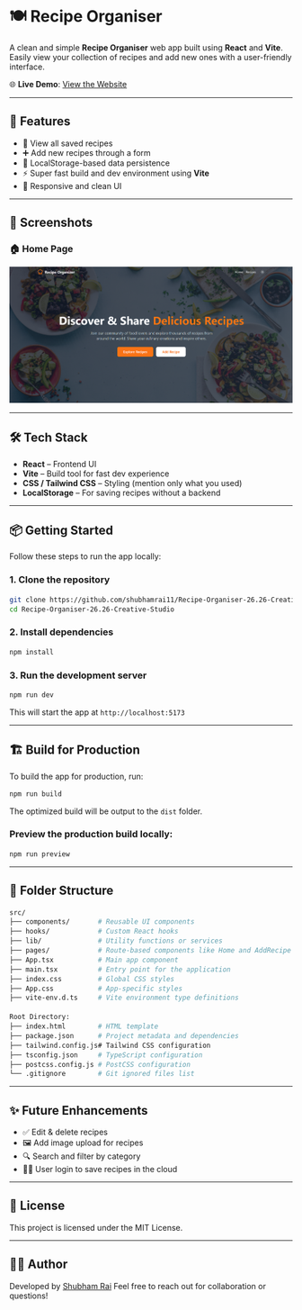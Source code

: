 # 🍽️ Recipe Organiser

A clean and simple **Recipe Organiser** web app built using **React** and **Vite**. Easily view your collection of recipes and add new ones with a user-friendly interface.

🌐 **Live Demo**: [View the Website](https://recipe-organiser-26-26-creative-studio.vercel.app/)

---

## 🚀 Features

* 🧾 View all saved recipes
* ➕ Add new recipes through a form
* 💾 LocalStorage-based data persistence
* ⚡ Super fast build and dev environment using **Vite**
* 🎨 Responsive and clean UI

---

## 📸 Screenshots

### 🏠 Home Page

![Home Page Screenshot](/website.png)

---

## 🛠️ Tech Stack

* **React** – Frontend UI
* **Vite** – Build tool for fast dev experience
* **CSS / Tailwind CSS** – Styling (mention only what you used)
* **LocalStorage** – For saving recipes without a backend

---

## 📦 Getting Started

Follow these steps to run the app locally:

### 1. Clone the repository

```bash
git clone https://github.com/shubhamrai11/Recipe-Organiser-26.26-Creative-Studio.git
cd Recipe-Organiser-26.26-Creative-Studio
```

### 2. Install dependencies

```bash
npm install
```

### 3. Run the development server

```bash
npm run dev
```

This will start the app at `http://localhost:5173`

---

## 🏗️ Build for Production

To build the app for production, run:

```bash
npm run build
```

The optimized build will be output to the `dist` folder.

### Preview the production build locally:

```bash
npm run preview
```

---

## 📁 Folder Structure

```bash
src/
├── components/       # Reusable UI components
├── hooks/            # Custom React hooks
├── lib/              # Utility functions or services
├── pages/            # Route-based components like Home and AddRecipe
├── App.tsx           # Main app component
├── main.tsx          # Entry point for the application
├── index.css         # Global CSS styles
├── App.css           # App-specific styles
├── vite-env.d.ts     # Vite environment type definitions

Root Directory:
├── index.html        # HTML template
├── package.json      # Project metadata and dependencies
├── tailwind.config.js# Tailwind CSS configuration
├── tsconfig.json     # TypeScript configuration
├── postcss.config.js # PostCSS configuration
└── .gitignore        # Git ignored files list
```

---

## ✨ Future Enhancements

* ✅ Edit & delete recipes
* 🖼️ Add image upload for recipes
* 🔍 Search and filter by category
* 🧑‍🍳 User login to save recipes in the cloud

---

## 📄 License

This project is licensed under the MIT License.

---

## 👨‍💻 Author

Developed by [Shubham Rai](https://github.com/shubhamrai11)
Feel free to reach out for collaboration or questions!

